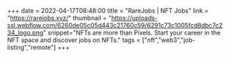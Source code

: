 +++
date = 2022-04-17T08:48:00
title = "RareJobs | NFT Jobs"
link = "https://rarejobs.xyz/"
thumbnail = "https://uploads-ssl.webflow.com/6260de05c05d443c21760c59/6291c73c1005fcd8dbc7c234_logo.png"
snippet="NFTs are more than Pixels. Start your career in the NFT space and discover jobs on NFTs."
tags = ["nft","web3","job-listing","remote"]
+++
